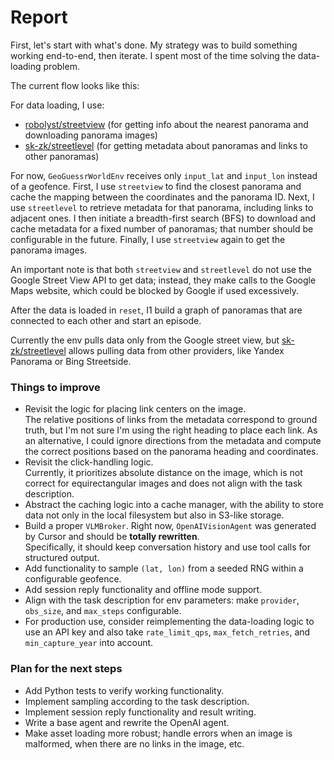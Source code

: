 # Report

First, let's start with what's done.
My strategy was to build something working end-to-end, then iterate.
I spent most of the time solving the data-loading problem.

The current flow looks like this:

For data loading, I use:
- [robolyst/streetview](https://github.com/robolyst/streetview) (for getting info about the nearest panorama and downloading panorama images)
- [sk-zk/streetlevel](https://github.com/sk-zk/streetlevel) (for getting metadata about panoramas and links to other panoramas)

For now, `GeoGuessrWorldEnv` receives only `input_lat` and `input_lon` instead of a geofence.
First, I use `streetview` to find the closest panorama and cache the mapping between the coordinates and the panorama ID. 
Next, I use `streetlevel` to retrieve metadata for that panorama, including links to adjacent ones. 
I then initiate a breadth-first search (BFS) to download and cache metadata for a fixed number of panoramas; that number should be configurable in the future.
Finally, I use `streetview` again to get the panorama images.

An important note is that both `streetview` and `streetlevel` do not use the Google Street View API to get data;
instead, they make calls to the Google Maps website, which could be blocked by Google if used excessively.

After the data is loaded in `reset`, I1 build a graph of panoramas that are connected to each other and start an episode.

Currently the env pulls data only from the Google street view, but [sk-zk/streetlevel](https://github.com/sk-zk/streetlevel?tab=readme-ov-file#functionality-overview) 
allows pulling data from other providers, like Yandex Panorama or Bing Streetside.


### Things to improve
- Revisit the logic for placing link centers on the image.  
  The relative positions of links from the metadata correspond to ground truth, but I'm not sure I'm using the right heading to place each link. As an alternative, I could ignore directions from the metadata and compute the correct positions based on the panorama heading and coordinates.
- Revisit the click-handling logic.  
  Currently, it prioritizes absolute distance on the image, which is not correct for equirectangular images and does not align with the task description.
- Abstract the caching logic into a cache manager, with the ability to store data not only in the local filesystem
  but also in S3-like storage.
- Build a proper `VLMBroker`. Right now, `OpenAIVisionAgent` was generated by Cursor and should be **totally rewritten**.  
  Specifically, it should keep conversation history and use tool calls for structured output.
- Add functionality to sample `(lat, lon)` from a seeded RNG within a configurable geofence.
- Add session reply functionality and offline mode support.
- Align with the task description for env parameters: make `provider`, `obs_size`, and `max_steps` configurable.
- For production use, consider reimplementing the data-loading logic to use an API key and also take
  `rate_limit_qps`, `max_fetch_retries`, and `min_capture_year` into account.


### Plan for the next steps
 - Add Python tests to verify working functionality.
 - Implement sampling according to the task description.
 - Implement session reply functionality and result writing.
 - Write a base agent and rewrite the OpenAI agent.
 - Make asset loading more robust; handle errors when an image is malformed, when there are no links in the image, etc.